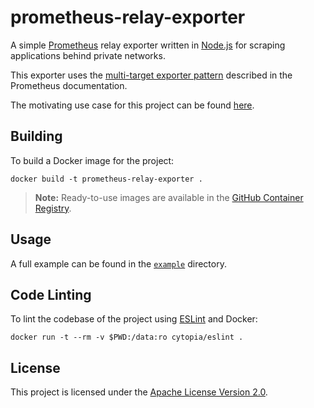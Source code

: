 # prometheus-relay-exporter

A simple [Prometheus](https://prometheus.io/) relay exporter written in
[Node.js](https://nodejs.org/) for scraping applications behind private networks.

This exporter uses the [multi-target exporter pattern](https://prometheus.io/docs/guides/multi-target-exporter/)
described in the Prometheus documentation.

The motivating use case for this project can be found [here](use-case.md).

## Building

To build a Docker image for the project:

    docker build -t prometheus-relay-exporter .

> **Note:** Ready-to-use images are available in the
> [GitHub Container Registry](https://github.com/users/hhromic/packages/container/package/prometheus-relay-exporter).

## Usage

A full example can be found in the [`example`](example/) directory.

## Code Linting

To lint the codebase of the project using [ESLint](https://eslint.org/) and Docker:

    docker run -t --rm -v $PWD:/data:ro cytopia/eslint .

## License

This project is licensed under the [Apache License Version 2.0](LICENSE).
